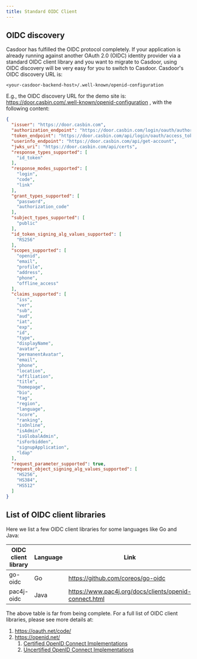 ```yaml
---
title: Standard OIDC Client
---
```


## OIDC discovery

Casdoor has fulfilled the OIDC protocol completely. If your application is already running against another OAuth 2.0 (OIDC) identity provider via a standard OIDC client library and you want to migrate to Casdoor, using OIDC discovery will be very easy for you to switch to Casdoor. Casdoor's OIDC discovery URL is:

```
<your-casdoor-backend-host>/.well-known/openid-configuration
```

E.g., the OIDC discovery URL for the demo site is: https://door.casbin.com/.well-known/openid-configuration , with the following content:

```json
{
  "issuer": "https://door.casbin.com",
  "authorization_endpoint": "https://door.casbin.com/login/oauth/authorize",
  "token_endpoint": "https://door.casbin.com/api/login/oauth/access_token",
  "userinfo_endpoint": "https://door.casbin.com/api/get-account",
  "jwks_uri": "https://door.casbin.com/api/certs",
  "response_types_supported": [
    "id_token"
  ],
  "response_modes_supported": [
    "login",
    "code",
    "link"
  ],
  "grant_types_supported": [
    "password",
    "authorization_code"
  ],
  "subject_types_supported": [
    "public"
  ],
  "id_token_signing_alg_values_supported": [
    "RS256"
  ],
  "scopes_supported": [
    "openid",
    "email",
    "profile",
    "address",
    "phone",
    "offline_access"
  ],
  "claims_supported": [
    "iss",
    "ver",
    "sub",
    "aud",
    "iat",
    "exp",
    "id",
    "type",
    "displayName",
    "avatar",
    "permanentAvatar",
    "email",
    "phone",
    "location",
    "affiliation",
    "title",
    "homepage",
    "bio",
    "tag",
    "region",
    "language",
    "score",
    "ranking",
    "isOnline",
    "isAdmin",
    "isGlobalAdmin",
    "isForbidden",
    "signupApplication",
    "ldap"
  ],
  "request_parameter_supported": true,
  "request_object_signing_alg_values_supported": [
    "HS256",
    "HS384",
    "HS512"
  ]
}
```

## List of OIDC client libraries

Here we list a few OIDC client libraries for some languages like Go and Java:

| OIDC client library | Language | Link                                                   |
|---------------------|----------|--------------------------------------------------------|
| go-oidc             | Go       | https://github.com/coreos/go-oidc                      |
| pac4j-oidc          | Java     | https://www.pac4j.org/docs/clients/openid-connect.html |

The above table is far from being complete. For a full list of OIDC client libraries, please see more details at:

1. https://oauth.net/code/
2. https://openid.net/
    1. [Certified OpenID Connect Implementations](https://openid.net/developers/certified/)
    1. [Uncertified OpenID Connect Implementations](https://openid.net/developers/uncertified/)
